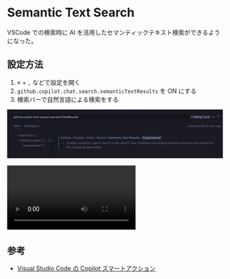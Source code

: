 # Semantic Text Search

VSCode での検索時に AI を活用したセマンティックテキスト検索ができるようになった。

## 設定方法

1. `⌘` + `,` などで設定を開く
2. `github.copilot.chat.search.semanticTextResults` を ON にする
3. 検索バーで自然言語による検索をする

![設定画面](./assets/setting-semantic-text-results.png)

<video src="./assets/demo-semantic-text-results.mp4"></video>

## 参考

- [Visual Studio Code の Copilot スマートアクション](http://code.visualstudio.com/docs/copilot/copilot-smart-actions#_semantic-search-results)
